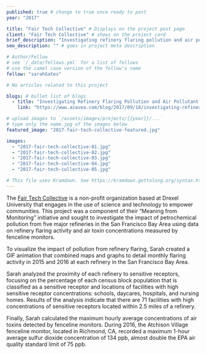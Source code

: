 ```yaml
---
published: true # change to true once ready to post
year: "2017"

title: "Fair Tech Collective" # Displays on the project post page
client: "Fair Tech Collective" # shows on the project card
brief_description: "Investigating refinery flaring pollution and air pollutant concentration" # shows on the project card
seo_description: "" # goes in project meta description

# Author/Fellow
# see `/_data/fellows.yml` for a list of fellows
# use the camel case version of the fellow's name
fellow: "sarahGates"

# No articles related to this project

blogs: # bullet list of blogs
  - title: "Investigating Refinery Flaring Pollution and Air Pollutant Concentration"
    link: "https://www.azavea.com/blog/2017/09/18/investigating-refinery-flaring-pollution/"

# upload images to `/assets/images/projects/{{year}}/...`
# type only the name.jpg of the images below
featured_image: "2017-fair-tech-collective-featured.jpg"

images:
  - "2017-fair-tech-collective-01.jpg"
  - "2017-fair-tech-collective-02.jpg"
  - "2017-fair-tech-collective-03.jpg"
  - "2017-fair-tech-collective-04.jpg"
  - "2017-fair-tech-collective-05.jpg"

# This file uses Kramdown. See https://kramdown.gettalong.org/syntax.html for syntax
---
```

The [Fair Tech Collective](https://www.fairtechcollective.org/) is a non-profit organization based at Drexel University that engages in the use of science and technology to empower communities. This project was a component of their “Meaning from Monitoring” initiative and sought to investigate the impact of petrochemical pollution from five major refineries in the San Francisco Bay Area using data on refinery flaring activity and air toxin concentrations measured by fenceline monitors.

To visualize the impact of pollution from refinery flaring, Sarah created a GIF animation that combined maps and graphs to detail monthly flaring activity in 2015 and 2016 at each refinery in the San Francisco Bay Area.

Sarah analyzed the proximity of each refinery to sensitive receptors, focusing on the percentage of each census block population that is classified as a sensitive receptor and locations of facilities with high sensitive receptor concentrations: schools, daycares, hospitals, and nursing homes. Results of the analysis indicate that there are 71 facilities with high concentrations of sensitive receptors located within 2.5 miles of a refinery.

Finally, Sarah calculated the maximum hourly average concentrations of air toxins detected by fenceline monitors. During 2016, the Atchison Village fenceline monitor, located in Richmond, CA, recorded a maximum 1-hour average sulfur dioxide concentration of 134 ppb, almost double the EPA air quality standard limit of 75 ppb.
